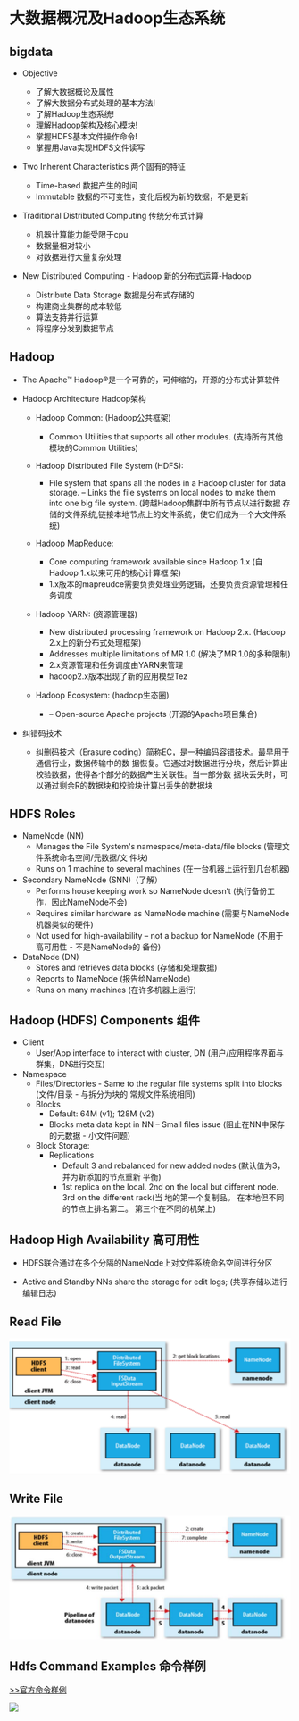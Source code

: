 # 大数据概况及Hadoop生态系统

   ##    bigdata

* Objective
    + 了解大数据概论及属性
    + 了解大数据分布式处理的基本方法!
    + 了解Hadoop生态系统!
    + 理解Hadoop架构及核心模块!
    + 掌握HDFS基本文件操作命令!
    + 掌握用Java实现HDFS文件读写

* Two Inherent Characteristics 两个固有的特征
    + Time-based 数据产生的时间
    + Immutable 数据的不可变性，变化后视为新的数据，不是更新


* Traditional Distributed Computing 传统分布式计算
    + 机器计算能力能受限于cpu
    + 数据量相对较小
    + 对数据进行大量复杂处理

* New Distributed Computing - Hadoop 新的分布式运算-Hadoop
    + Distribute Data Storage 数据是分布式存储的
    + 构建商业集群的成本较低
    + 算法支持并行运算
    + 将程序分发到数据节点

## Hadoop


* The Apache™ Hadoop®是一个可靠的，可伸缩的，开源的分布式计算软件

* Hadoop Architecture Hadoop架构

    - Hadoop Common: (Hadoop公共框架)

        - Common Utilities that supports all other modules. (支持所有其他模块的Common Utilities)

    - Hadoop Distributed File System (HDFS):

        - File system that spans all the nodes in a Hadoop cluster for data storage. – Links the file systems
        on local nodes to make them into one big file system. (跨越Hadoop集群中所有节点以进行数据
        存储的文件系统,链接本地节点上的文件系统，使它们成为一个大文件系统)

    - Hadoop MapReduce:

        - Core computing framework available since Hadoop 1.x (自Hadoop 1.x以来可用的核心计算框
        架)
        - 1.x版本的mapreudce需要负责处理业务逻辑，还要负责资源管理和任务调度
    - Hadoop YARN: (资源管理器)
        - New distributed processing framework on Hadoop 2.x. (Hadoop 2.x上的新分布式处理框架)
        - Addresses multiple limitations of MR 1.0 (解决了MR 1.0的多种限制)
        - 2.x资源管理和任务调度由YARN来管理
        - hadoop2.x版本出现了新的应用模型Tez
    - Hadoop Ecosystem: (hadoop生态圈)
        - – Open-source Apache projects (开源的Apache项目集合)
    
* 纠错码技术
    - 纠删码技术（Erasure coding）简称EC，是一种编码容错技术。最早用于通信行业，数据传输中的数
    据恢复。它通过对数据进行分块，然后计算出校验数据，使得各个部分的数据产生关联性。当一部分数
    据块丢失时，可以通过剩余R的数据块和校验块计算出丢失的数据块

## HDFS Roles

- NameNode (NN)
    - Manages the File System's namespace/meta-data/file blocks (管理文件系统命名空间/元数据/文
    件块)
    - Runs on 1 machine to several machines (在一台机器上运行到几台机器)
- Secondary NameNode (SNN)（了解）
    - Performs house keeping work so NameNode doesn’t (执行备份工作，因此NameNode不会)
    - Requires similar hardware as NameNode machine (需要与NameNode机器类似的硬件)
    - Not used for high-availability – not a backup for NameNode (不用于高可用性 - 不是NameNode的
    备份)
- DataNode (DN)
    - Stores and retrieves data blocks (存储和处理数据)
    - Reports to NameNode (报告给NameNode)
    - Runs on many machines (在许多机器上运行)

## Hadoop (HDFS) Components 组件

* Client
    - User/App interface to interact with cluster, DN (用户/应用程序界面与群集，DN进行交互)
* Namespace
    - Files/Directories - Same to the regular file systems split into blocks (文件/目录 - 与拆分为块的
    常规文件系统相同)
    - Blocks
        - Default: 64M (v1); 128M (v2)
        - Blocks meta data kept in NN – Small files issue (阻止在NN中保存的元数据 - 小文件问题)
    - Block Storage:
        - Replications
            - Default 3 and rebalanced for new added nodes (默认值为3，并为新添加的节点重新
            平衡)
            - 1st replica on the local. 2nd on the local but different node. 3rd on the different rack(当
            地的第一个复制品。 在本地但不同的节点上排名第二。 第三个在不同的机架上)

## Hadoop High Availability 高可用性
* HDFS联合通过在多个分隔的NameNode上对文件系统命名空间进行分区
- Active and Standby NNs share the storage for edit logs; (共享存储以进行编辑日志)

## Read File
![](../../../pic/01/readflie.png)

## Write File
![](../../../pic/01/writefile.png)

## Hdfs Command Examples 命令样例
[>>官方命令样例](https://hadoop.apache.org/docs/current/hadoop-project-dist/hadoop-hdfs/HDFSCommands.html)

![](../../pic/01/HDFS%E5%91%BD%E4%BB%A4.png)

